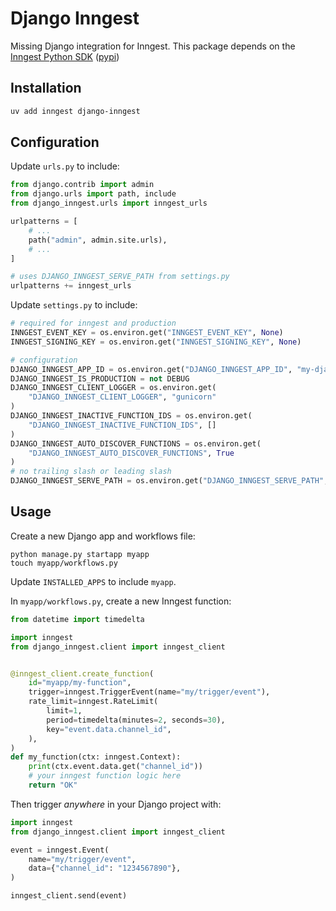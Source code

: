 # Django Inngest

Missing Django integration for Inngest. This package depends on the [Inngest Python SDK](https://github.com/inngest/inngest-python) ([pypi](https://pypi.org/project/inngest/))


## Installation
```bash
uv add inngest django-inngest
```

## Configuration

Update `urls.py` to include:

```python
from django.contrib import admin
from django.urls import path, include
from django_inngest.urls import inngest_urls

urlpatterns = [
    # ...
    path("admin", admin.site.urls),
    # ...
]

# uses DJANGO_INNGEST_SERVE_PATH from settings.py
urlpatterns += inngest_urls
```


Update `settings.py` to include:

```python
# required for inngest and production
INNGEST_EVENT_KEY = os.environ.get("INNGEST_EVENT_KEY", None)
INNGEST_SIGNING_KEY = os.environ.get("INNGEST_SIGNING_KEY", None)

# configuration
DJANGO_INNGEST_APP_ID = os.environ.get("DJANGO_INNGEST_APP_ID", "my-django-project")
DJANGO_INNGEST_IS_PRODUCTION = not DEBUG
DJANGO_INNGEST_CLIENT_LOGGER = os.environ.get(
    "DJANGO_INNGEST_CLIENT_LOGGER", "gunicorn"
)
DJANGO_INNGEST_INACTIVE_FUNCTION_IDS = os.environ.get(
    "DJANGO_INNGEST_INACTIVE_FUNCTION_IDS", []
)
DJANGO_INNGEST_AUTO_DISCOVER_FUNCTIONS = os.environ.get(
    "DJANGO_INNGEST_AUTO_DISCOVER_FUNCTIONS", True
)
# no trailing slash or leading slash
DJANGO_INNGEST_SERVE_PATH = os.environ.get("DJANGO_INNGEST_SERVE_PATH", "api/inngest")
```

## Usage

Create a new Django app and workflows file:
```
python manage.py startapp myapp
touch myapp/workflows.py
```
Update `INSTALLED_APPS` to include `myapp`.

In `myapp/workflows.py`, create a new Inngest function:
```python
from datetime import timedelta

import inngest
from django_inngest.client import inngest_client


@inngest_client.create_function(
    id="myapp/my-function",
    trigger=inngest.TriggerEvent(name="my/trigger/event"),
    rate_limit=inngest.RateLimit(
        limit=1,
        period=timedelta(minutes=2, seconds=30),
        key="event.data.channel_id",
    ),
)
def my_function(ctx: inngest.Context):
    print(ctx.event.data.get("channel_id"))
    # your inngest function logic here
    return "OK"
```

Then trigger _anywhere_ in your Django project with:

```python
import inngest
from django_inngest.client import inngest_client

event = inngest.Event(
    name="my/trigger/event",
    data={"channel_id": "1234567890"},
)

inngest_client.send(event)
```
